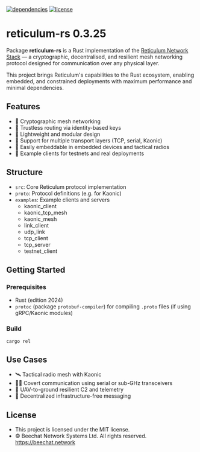 [![dependencies](https://deps.rs/repo/github/pepa65/reticulum-rs/status.svg)](https://deps.rs/repo/github/pepa65/reticulum-rs)
[![license](https://img.shields.io/badge/License-MIT-blue.svg)](https://github.com/pepa65/reticulum-rs/blob/main/LICENSE)

# reticulum-rs 0.3.25
Package **reticulum-rs** is a Rust implementation of the [Reticulum Network Stack](https://reticulum.network/)
— a cryptographic, decentralised, and resilient mesh networking protocol designed for communication over any physical layer.

This project brings Reticulum's capabilities to the Rust ecosystem, enabling embedded,
and constrained deployments with maximum performance and minimal dependencies.

## Features
* 📡 Cryptographic mesh networking
* 🔐 Trustless routing via identity-based keys
* 📁 Lightweight and modular design
* 🧱 Support for multiple transport layers (TCP, serial, Kaonic)
* 🔌 Easily embeddable in embedded devices and tactical radios
* 🧪 Example clients for testnets and real deployments

## Structure
* `src`: Core Reticulum protocol implementation
* `proto`: Protocol definitions (e.g. for Kaonic)
* `examples`: Example clients and servers
  - kaonic_client
  - kaonic_tcp_mesh
  - kaonic_mesh
  - link_client
  - udp_link
  - tcp_client
  - tcp_server
  - testnet_client

## Getting Started
### Prerequisites
* Rust (edition 2024)
* `protoc` (package `protobuf-compiler`) for compiling `.proto` files (if using gRPC/Kaonic modules)

### Build
`cargo rel`

## Use Cases
* 🛰 Tactical radio mesh with Kaonic
* 🕵️‍♂️ Covert communication using serial or sub-GHz transceivers
* 🚁 UAV-to-ground resilient C2 and telemetry
* 🧱 Decentralized infrastructure-free messaging

## License
* This project is licensed under the MIT license.
* © Beechat Network Systems Ltd. All rights reserved. https://beechat.network
